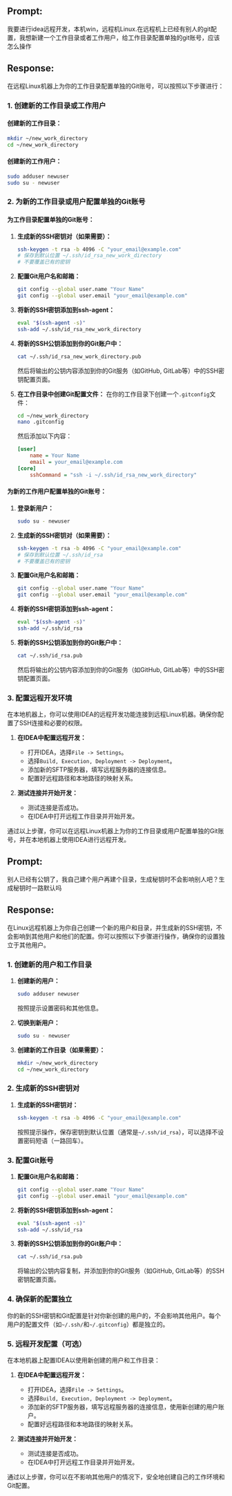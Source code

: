 ## Prompt:
我要进行idea远程开发，本机win，远程机Linux.在远程机上已经有别人的git配置，我想新建一个工作目录或者工作用户，给工作目录配置单独的git账号，应该怎么操作

## Response:
在远程Linux机器上为你的工作目录配置单独的Git账号，可以按照以下步骤进行：

### 1\. 创建新的工作目录或工作用户

#### 创建新的工作目录：

```bash
mkdir ~/new_work_directory
cd ~/new_work_directory
```

#### 创建新的工作用户：

```bash
sudo adduser newuser
sudo su - newuser
```

### 2\. 为新的工作目录或用户配置单独的Git账号

#### 为工作目录配置单独的Git账号：

1. **生成新的SSH密钥对（如果需要）：**

   ```bash
   ssh-keygen -t rsa -b 4096 -C "your_email@example.com"
   # 保存到默认位置 ~/.ssh/id_rsa_new_work_directory
   # 不要覆盖已有的密钥
   ```

2. **配置Git用户名和邮箱：**

   ```bash
   git config --global user.name "Your Name"
   git config --global user.email "your_email@example.com"
   ```

3. **将新的SSH密钥添加到ssh-agent：**

   ```bash
   eval "$(ssh-agent -s)"
   ssh-add ~/.ssh/id_rsa_new_work_directory
   ```

4. **将新的SSH公钥添加到你的Git账户中：**

   ```bash
   cat ~/.ssh/id_rsa_new_work_directory.pub
   ```

   然后将输出的公钥内容添加到你的Git服务（如GitHub, GitLab等）中的SSH密钥配置页面。

5. **在工作目录中创建Git配置文件：** 在你的工作目录下创建一个`.gitconfig`文件：

   ```bash
   cd ~/new_work_directory
   nano .gitconfig
   ```

   然后添加以下内容：

   ```ini
   [user]
       name = Your Name
       email = your_email@example.com
   [core]
       sshCommand = "ssh -i ~/.ssh/id_rsa_new_work_directory"
   ```

#### 为新的工作用户配置单独的Git账号：

1. **登录新用户：**

   ```bash
   sudo su - newuser
   ```

2. **生成新的SSH密钥对（如果需要）：**

   ```bash
   ssh-keygen -t rsa -b 4096 -C "your_email@example.com"
   # 保存到默认位置 ~/.ssh/id_rsa
   # 不要覆盖已有的密钥
   ```

3. **配置Git用户名和邮箱：**

   ```bash
   git config --global user.name "Your Name"
   git config --global user.email "your_email@example.com"
   ```

4. **将新的SSH密钥添加到ssh-agent：**

   ```bash
   eval "$(ssh-agent -s)"
   ssh-add ~/.ssh/id_rsa
   ```

5. **将新的SSH公钥添加到你的Git账户中：**

   ```bash
   cat ~/.ssh/id_rsa.pub
   ```

   然后将输出的公钥内容添加到你的Git服务（如GitHub, GitLab等）中的SSH密钥配置页面。

### 3\. 配置远程开发环境

在本地机器上，你可以使用IDEA的远程开发功能连接到远程Linux机器。确保你配置了SSH连接和必要的权限。

1. **在IDEA中配置远程开发：**

   * 打开IDEA，选择`File -> Settings`。
   * 选择`Build, Execution, Deployment -> Deployment`。
   * 添加新的SFTP服务器，填写远程服务器的连接信息。
   * 配置好远程路径和本地路径的映射关系。

2. **测试连接并开始开发：**

   * 测试连接是否成功。
   * 在IDEA中打开远程工作目录并开始开发。

通过以上步骤，你可以在远程Linux机器上为你的工作目录或用户配置单独的Git账号，并在本地机器上使用IDEA进行远程开发。

## Prompt:
别人已经有公钥了，我自己建个用户再建个目录，生成秘钥时不会影响别人吧？生成秘钥时一路默认吗

## Response:
在Linux远程机器上为你自己创建一个新的用户和目录，并生成新的SSH密钥，不会影响到其他用户和他们的配置。你可以按照以下步骤进行操作，确保你的设置独立于其他用户。

### 1\. 创建新的用户和工作目录

1. **创建新的用户：**

   ```bash
   sudo adduser newuser
   ```

   按照提示设置密码和其他信息。

2. **切换到新用户：**

   ```bash
   sudo su - newuser
   ```

3. **创建新的工作目录（如果需要）：**

   ```bash
   mkdir ~/new_work_directory
   cd ~/new_work_directory
   ```

### 2\. 生成新的SSH密钥对

1. **生成新的SSH密钥对：**

   ```bash
   ssh-keygen -t rsa -b 4096 -C "your_email@example.com"
   ```
   按照提示操作，保存密钥到默认位置（通常是`~/.ssh/id_rsa`），可以选择不设置密码短语（一路回车）。

### 3\. 配置Git账号

1. **配置Git用户名和邮箱：**

   ```bash
   git config --global user.name "Your Name"
   git config --global user.email "your_email@example.com"
   ```

2. **将新的SSH密钥添加到ssh-agent：**

   ```bash
   eval "$(ssh-agent -s)"
   ssh-add ~/.ssh/id_rsa
   ```

3. **将新的SSH公钥添加到你的Git账户中：**

   ```bash
   cat ~/.ssh/id_rsa.pub
   ```

   将输出的公钥内容复制，并添加到你的Git服务（如GitHub, GitLab等）的SSH密钥配置页面。

### 4\. 确保新的配置独立

你的新的SSH密钥和Git配置是针对你新创建的用户的，不会影响其他用户。每个用户的配置文件（如`~/.ssh/`和`~/.gitconfig`）都是独立的。

### 5\. 远程开发配置（可选）

在本地机器上配置IDEA以使用新创建的用户和工作目录：

1. **在IDEA中配置远程开发：**

   * 打开IDEA，选择`File -> Settings`。
   * 选择`Build, Execution, Deployment -> Deployment`。
   * 添加新的SFTP服务器，填写远程服务器的连接信息，使用新创建的用户账户。
   * 配置好远程路径和本地路径的映射关系。

2. **测试连接并开始开发：**

   * 测试连接是否成功。
   * 在IDEA中打开远程工作目录并开始开发。

通过以上步骤，你可以在不影响其他用户的情况下，安全地创建自己的工作环境和Git配置。

